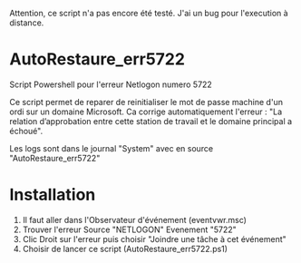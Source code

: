 Attention, ce script n'a pas encore été testé. J'ai un bug pour l'execution à distance.

# AutoRestaure_err5722
Script Powershell pour l'erreur Netlogon numero 5722

Ce script permet de reparer de reinitialiser le mot de passe machine d'un ordi sur un domaine Microsoft.
Ca corrige automatiquement l'erreur : "La relation d’approbation entre cette station de travail et le domaine principal a échoué".

Les logs sont dans le journal "System" avec en source "AutoRestaure_err5722"

# Installation

1. Il faut aller dans l'Observateur d'événement (eventvwr.msc)
2. Trouver l'erreur Source "NETLOGON" Evenement "5722"
3. Clic Droit sur l'erreur puis choisir "Joindre une tâche à cet événement"
4. Choisir de lancer ce script (AutoRestaure_err5722.ps1)
